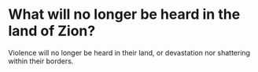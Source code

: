 # What will no longer be heard in the land of Zion?

Violence will no longer be heard in their land, or devastation nor shattering within their borders.
